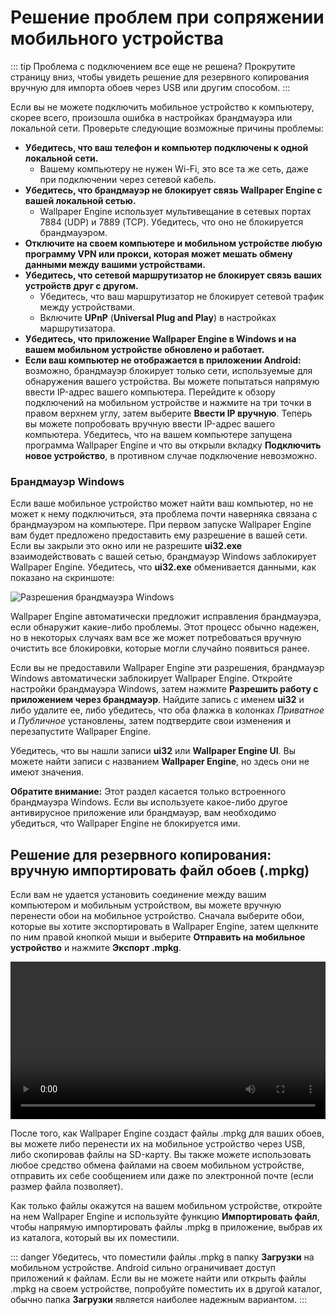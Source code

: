 # Решение проблем при сопряжении мобильного устройства

::: tip
Проблема с подключением все еще не решена? Прокрутите страницу вниз, чтобы увидеть решение для резервного копирования вручную для импорта обоев через USB или другим способом.
:::

Если вы не можете подключить мобильное устройство к компьютеру, скорее всего, произошла ошибка в настройках брандмауэра или локальной сети. Проверьте следующие возможные причины проблемы:

* **Убедитесь, что ваш телефон и компьютер подключены к одной локальной сети.**
  * Вашему компьютеру не нужен Wi-Fi, это все та же сеть, даже при подключении через сетевой кабель.
* **Убедитесь, что брандмауэр не блокирует связь Wallpaper Engine с вашей локальной сетью.**
  * Wallpaper Engine использует мультивещание в сетевых портах 7884 (UDP) и 7889 (TCP). Убедитесь, что оно не блокируется брандмауэром.
* **Отключите на своем компьютере и мобильном устройстве любую программу VPN или прокси, которая может мешать обмену данными между вашими устройствами.**
* **Убедитесь, что сетевой маршрутизатор не блокирует связь ваших устройств друг с другом.**
    * Убедитесь, что ваш маршрутизатор не блокирует сетевой трафик между устройствами.
    * Включите **UPnP** (**Universal Plug and Play**) в настройках маршрутизатора.
* **Убедитесь, что приложение Wallpaper Engine в Windows и на вашем мобильном устройстве обновлено и работает.**
* **Если ваш компьютер не отображается в приложении Android:** возможно, брандмауэр блокирует только сети, используемые для обнаружения вашего устройства. Вы можете попытаться напрямую ввести IP-адрес вашего компьютера. Перейдите к обзору подключений на мобильном устройстве и нажмите на три точки в правом верхнем углу, затем выберите **Ввести IP вручную**. Теперь вы можете попробовать вручную ввести IP-адрес вашего компьютера. Убедитесь, что на вашем компьютере запущена программа Wallpaper Engine и что вы открыли вкладку **Подключить новое устройство**, в противном случае подключение невозможно.

### Брандмауэр Windows

Если ваше мобильное устройство может найти ваш компьютер, но не может к нему подключиться, эта проблема почти наверняка связана с брандмауэром на компьютере. При первом запуске Wallpaper Engine вам будет предложено предоставить ему разрешение в вашей сети. Если вы закрыли это окно или не разрешите **ui32.exe** взаимодействовать с вашей сетью, брандмауэр Windows заблокирует Wallpaper Engine. Убедитесь, что **ui32.exe** обменивается данными, как показано на скриншоте:

![Разрешения брандмауэра Windows](/img/faq/windows_defender.png)

Wallpaper Engine автоматически предложит исправления брандмауэра, если обнаружит какие-либо проблемы. Этот процесс обычно надежен, но в некоторых случаях вам все же может потребоваться вручную очистить все блокировки, которые могли случайно появиться ранее.

Если вы не предоставили Wallpaper Engine эти разрешения, брандмауэр Windows автоматически заблокирует Wallpaper Engine. Откройте настройки брандмауэра Windows, затем нажмите **Разрешить работу с приложением через брандмауэр**. Найдите запись с именем **ui32** и либо удалите ее, либо убедитесь, что оба флажка в колонках *Приватное* и *Публичное* установлены, затем подтвердите свои изменения и перезапустите Wallpaper Engine.

Убедитесь, что вы нашли записи **ui32** или **Wallpaper Engine UI**. Вы можете найти записи с названием **Wallpaper Engine**, но здесь они не имеют значения.

**Обратите внимание:** Этот раздел касается только встроенного брандмауэра Windows. Если вы используете какое-либо другое антивирусное приложение или брандмауэр, вам необходимо убедиться, что Wallpaper Engine не блокируется ими.

## Решение для резервного копирования: вручную импортировать файл обоев (.mpkg)

Если вам не удается установить соединение между вашим компьютером и мобильным устройством, вы можете вручную перенести обои на мобильное устройство. Сначала выберите обои, которые вы хотите экспортировать в Wallpaper Engine, затем щелкните по ним правой кнопкой мыши и выберите **Отправить на мобильное устройство** и нажмите **Экспорт .mpkg**.

<video width="100%" controls autoplay loop>
  <source src="/videos/mobile_export.mp4" type="video/mp4">
  Ваш браузер не поддерживает воспроизведение видео.
</video>

После того, как Wallpaper Engine создаст файлы .mpkg для ваших обоев, вы можете либо перенести их на мобильное устройство через USB, либо скопировав файлы на SD-карту. Вы также можете использовать любое средство обмена файлами на своем мобильном устройстве, отправить их себе сообщением или даже по электронной почте (если размер файла позволяет).

Как только файлы окажутся на вашем мобильном устройстве, откройте на нем Wallpaper Engine и используйте функцию **Импортировать файл**, чтобы напрямую импортировать файлы .mpkg в приложение, выбрав их из каталога, который вы их поместили.

::: danger
Убедитесь, что поместили файлы .mpkg в папку **Загрузки** на мобильном устройстве. Android сильно ограничивает доступ приложений к файлам. Если вы не можете найти или открыть файлы .mpkg на своем устройстве, попробуйте поместить их в другой каталог, обычно папка **Загрузки** является наиболее надежным вариантом.
:::